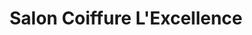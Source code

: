 ---
title: "Salon Coiffure L'Excellence"
url: /shawinigan/salon-coiffure-lexcellence/
shop: Friseur
---